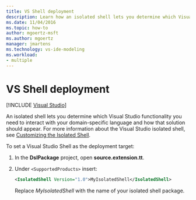 ```yaml
---
title: VS Shell deployment
description: Learn how an isolated shell lets you determine which Visual Studio functionality you need to interact with your DSL and how that solution should appear.
ms.date: 11/04/2016
ms.topic: how-to
author: mgoertz-msft
ms.author: mgoertz
manager: jmartens
ms.technology: vs-ide-modeling
ms.workload:
- multiple
---
```

# VS Shell deployment

 [!INCLUDE [Visual Studio](~/includes/applies-to-version/vs-windows-only.md)]

An isolated shell lets you determine which Visual Studio functionality you need to interact with your domain-specific language and how that solution should appear. For more information about the Visual Studio isolated shell, see [Customizing the Isolated Shell](https://visualstudio.microsoft.com/vs/older-downloads/isolated-shell/).

To set a Visual Studio Shell as the deployment target:

1. In the **DslPackage** project, open **source.extension.tt**.

2. Under `<SupportedProducts>` insert:

   ```xml
   <IsolatedShell Version="1.0">MyIsolatedShell</IsolatedShell>
   ```

   Replace *MyIsolatedShell* with the name of your isolated shell package.